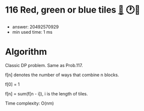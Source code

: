 116 Red, green or blue tiles [:link:](http://projecteuler.net/problem=116)  :clock1::thought_balloon:
========================

- answer: 20492570929 
- min used time: 1 ms

Algorithm
=========

Classic DP problem. Same as Prob.117.

f[n] denotes the number of ways that combine n blocks.

f[0] = 1

f[n] = sum(f[n - i]), i is the length of tiles.

Time complexity: O(nm)

